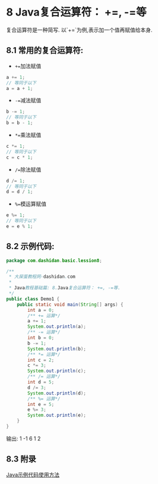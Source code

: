 8 Java复合运算符： +=, -=等
===

<div class="jumbotron">
<p>复合运算符是一种简写. 以`+=`为例,表示加一个值再赋值给本身.</p>  
</div>

8.1 常用的复合运算符:
---

* `+=`加法赋值 
```java
a += 1;
// 等同于以下
a = a + 1;
```
* `-=`减法赋值
```java
b -= 1;
// 等同于以下
b = b - 1;
```
* `*=`乘法赋值
```java
c *= 1;
// 等同于以下
c = c * 1;
```
* `/=`除法赋值
```java
d /= 1;
// 等同于以下
d = d / 1;
```
* `%=`模运算赋值
```java
e %= 1;
// 等同于以下
e = e % 1;
```

8.2 示例代码:
---

```java
package com.dashidan.basic.lession8;

/**
 * 大屎蛋教程网-dashidan.com
 *
 * Java教程基础篇: 8.Java复合运算符： +=, -=等.
 */
public class Demo1 {
    public static void main(String[] args) {
        int a = 0;
        /** += 运算*/
        a += 1;
        System.out.println(a);
        /** -= 运算*/
        int b = 0;
        b -= 1;
        System.out.println(b);
        /** *= 运算*/
        int c = 2;
        c *= 3;
        System.out.println(c);
        /** /= 运算*/
        int d = 5;
        d /= 3;
        System.out.println(d);
        /** %= 运算*/
        int e = 5;
        e %= 3;
        System.out.println(e);
    }
}

```

输出:
	1
	-1
	6
	1
	2
	
8.3 附录
---

[Java示例代码使用方法](http://localhost/article/java/addenda/Java示例代码使用方法.html)